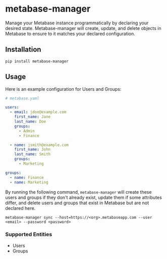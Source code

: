 # metabase-manager

Manage your Metabase instance programmatically by declaring your desired state. Metabase-manager will create, update,
and delete objects in Metabase to ensure to it matches your declared configuration.


## Installation

```shell
pip install metabase-manager
```


## Usage

Here is an example configuration for Users and Groups:
```yaml
# metabase.yaml

users:
  - email: jdoe@example.com
    first_name: Jane
    last_name: Doe
    groups:
      - Admin
      - Finance

  - name: jsmith@example.com
    first_name: John
    last_name: Smith
    groups:
      - Marketing

groups:
  - name: Finance
  - name: Marketing
```

By running the following command, `metabase-manager` will create these users and groups if they don't already exist,
update them if some attributes differ, and delete users and groups that exist in Metabase but are not declared here.
```shell
metabase-manager sync --host=https://<org>.metabaseapp.com --user <email> --password <password>
```


### Supported Entities
- Users
- Groups

